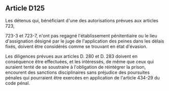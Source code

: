 Article D125
----
Les détenus qui, bénéficiant d'une des autorisations prévues aux articles 723,

723-3 et 723-7, n'ont pas regagné l'établissement pénitentiaire ou le lieu
d'assignation désigné par le juge de l'application des peines dans les délais
fixés, doivent être considérés comme se trouvant en état d'évasion.

Les diligences prévues aux articles D. 280 et D. 283 doivent en conséquence être
effectuées, et les intéressés, de même que ceux qui auraient tenté de se
soustraire à l'obligation de réintégrer la prison, encourent des sanctions
disciplinaires sans préjudice des poursuites pénales qui pourraient être
exercées en application de l'article 434-29 du code pénal.
